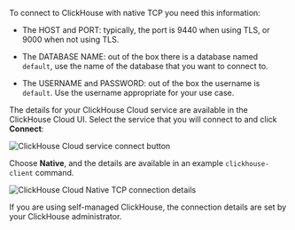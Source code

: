 To connect to ClickHouse with native TCP you need this information:

- The HOST and PORT: typically, the port is 9440 when using TLS, or 9000 when not using TLS.

- The DATABASE NAME: out of the box there is a database named `default`, use the name of the database that you want to connect to.

- The USERNAME and PASSWORD: out of the box the username is `default`. Use the username appropriate for your use case.

The details for your ClickHouse Cloud service are available in the ClickHouse Cloud UI.  Select the service that you will connect to and click **Connect**:

![ClickHouse Cloud service connect button](@site/docs/en/_snippets/images/cloud-connect-button.png)

Choose **Native**, and the details are available in an example `clickhouse-client` command. 

![ClickHouse Cloud Native TCP connection details](@site/docs/en/_snippets/images/connection-details-native.png)

If you are using self-managed ClickHouse, the connection details are set by your ClickHouse administrator.